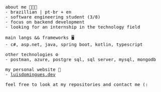 <p>
  <samp>
    about me 👨🏻‍💻<br>
      - brazillian | pt-br + en<br>
      - software engineering student (3/8)<br>
      - focus on backend development<br>
      - looking for an internship in the technology field
    <br><br>
    main langs ​​&& frameworks 🖥<br>
      - c#, asp.net, java, spring boot, kotlin, typescript
    <br><br>
    other technologies ⚙<br>
      - postman, azure, postgre sql, sql server, mysql, mongodb
    <br><br>
    my personal website 🔎<br>
      - <a href="https://luis-domingues.github.io/luisdomingues.dev/">luisdomingues.dev</a>
    <br><br>
    feel free to look at my repositories and contact me (:
  </samp>
</p>
